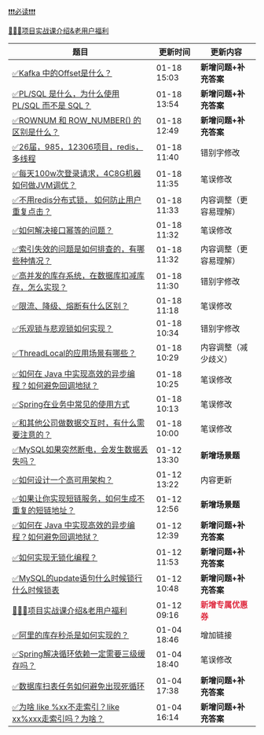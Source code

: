 

[❗❗❗必读❗❗❗](https://www.yuque.com/hollis666/bfrl8w/ycscnksw0cw2wus4)



[🧣🧣🧣项目实战课介绍&老用户福利](https://www.yuque.com/hollis666/bfrl8w/dgolk0cckpb94sia)



| **题目** | **更新时间** | **更新内容** |
| --- | --- | --- |
| [<font style="color:rgb(38, 38, 38);">✅</font><font style="color:rgb(38, 38, 38);">Kafka 中的Offset是什么？</font>](https://www.yuque.com/hollis666/qyhor6/yx8f2vl2ph6vf35k) | 01-18 15:03 | **新增问题+补充答案** |
| [<font style="color:rgb(38, 38, 38);">✅</font><font style="color:rgb(38, 38, 38);">PL/SQL 是什么，为什么使用 PL/SQL 而不是 SQL？</font>](https://www.yuque.com/hollis666/qyhor6/zd2q6ye9h1n1m33s) | 01-18 13:54 | **新增问题+补充答案** |
| [<font style="color:rgb(38, 38, 38);">✅</font><font style="color:rgb(38, 38, 38);">ROWNUM 和 ROW_NUMBER() 的区别是什么？</font>](https://www.yuque.com/hollis666/qyhor6/qrzgi78qp1ner15q) | 01-18 12:49 | **新增问题+补充答案** |
| [<font style="color:rgb(38, 38, 38);">✅</font><font style="color:rgb(38, 38, 38);">26届，985，12306项目，redis，多线程</font>](https://www.yuque.com/hollis666/qyhor6/bb2i4ihcdmsb70gs) | 01-18 11:40 | 错别字修改 |
| [<font style="color:rgb(38, 38, 38);">✅</font><font style="color:rgb(38, 38, 38);">每天100w次登录请求，4C8G机器如何做JVM调优？</font>](https://www.yuque.com/hollis666/qyhor6/kbo55ytuygz8gn2w) | 01-18 11:35 | 笔误修改 |
| [<font style="color:rgb(38, 38, 38);">✅</font><font style="color:rgb(38, 38, 38);">不用redis分布式锁， 如何防止用户重复点击？</font>](https://www.yuque.com/hollis666/qyhor6/bg9usqc0763mw2wm) | 01-18 11:33 | 内容调整（更容易理解） |
| [<font style="color:rgb(38, 38, 38);">✅</font><font style="color:rgb(38, 38, 38);">如何解决接口幂等的问题？</font>](https://www.yuque.com/hollis666/qyhor6/gz2qwl) | 01-18 11:32 | 笔误修改 |
| [<font style="color:rgb(38, 38, 38);">✅</font><font style="color:rgb(38, 38, 38);">索引失效的问题是如何排查的，有哪些种情况？</font>](https://www.yuque.com/hollis666/qyhor6/sgkrtodriyoliden) | 01-18 11:32 | 内容调整（更容易理解） |
| [<font style="color:rgb(38, 38, 38);">✅</font><font style="color:rgb(38, 38, 38);">高并发的库存系统，在数据库扣减库存，怎么实现？</font>](https://www.yuque.com/hollis666/qyhor6/ns5mki19bc5xyg61) | 01-18 11:30 | 错别字修改 |
| [<font style="color:rgb(38, 38, 38);">✅</font><font style="color:rgb(38, 38, 38);">限流、降级、熔断有什么区别？</font>](https://www.yuque.com/hollis666/qyhor6/etgovbs6bgphlqso) | 01-18 11:18 | 笔误修改 |
| [<font style="color:rgb(38, 38, 38);">✅</font><font style="color:rgb(38, 38, 38);">乐观锁与悲观锁如何实现？</font>](https://www.yuque.com/hollis666/qyhor6/ionc18) | 01-18 10:34 | 错别字修改 |
| [<font style="color:rgb(38, 38, 38);">✅</font><font style="color:rgb(38, 38, 38);">ThreadLocal的应用场景有哪些？</font>](https://www.yuque.com/hollis666/qyhor6/bpm9cgs19qwlgc1k) | 01-18 10:29 | 内容调整（减少歧义） |
| [<font style="color:rgb(38, 38, 38);">✅</font><font style="color:rgb(38, 38, 38);">如何在 Java 中实现高效的异步编程？如何避免回调地狱？</font>](https://www.yuque.com/hollis666/qyhor6/pi2oou7n45oxtq7s) | 01-18 10:25 | 笔误修改 |
| [<font style="color:rgb(38, 38, 38);">✅</font><font style="color:rgb(38, 38, 38);">Spring在业务中常见的使用方式</font>](https://www.yuque.com/hollis666/qyhor6/xn5f5v) | 01-18 10:13 | 笔误修改 |
| [<font style="color:rgb(38, 38, 38);">✅</font><font style="color:rgb(38, 38, 38);">和其他公司做数据交互时，有什么需要注意的？</font>](https://www.yuque.com/hollis666/qyhor6/kvcbk5lotrqc8yi8) | 01-18 10:00 | 笔误修改 |
| [<font style="color:rgb(38, 38, 38);">✅</font><font style="color:rgb(38, 38, 38);">MySQL如果突然断电，会发生数据丢失吗？</font>](https://www.yuque.com/hollis666/qyhor6/nxtpavyryigig9q9) | 01-12 13:30 | **新增场景题** |
| [<font style="color:rgb(38, 38, 38);">✅</font><font style="color:rgb(38, 38, 38);">如何设计一个高可用架构？</font>](https://www.yuque.com/hollis666/qyhor6/vyg778x53xe6elwe) | 01-12 13:22 | 内容更新 |
| [<font style="color:rgb(38, 38, 38);">✅</font><font style="color:rgb(38, 38, 38);">如果让你实现短链服务，如何生成不重复的短链地址？</font>](https://www.yuque.com/hollis666/qyhor6/hqbaavfnq7pofa9h) | 01-12 12:56 | **新增场景题** |
| [<font style="color:rgb(38, 38, 38);">✅</font><font style="color:rgb(38, 38, 38);">如何在 Java 中实现高效的异步编程？如何避免回调地狱？</font>](https://www.yuque.com/hollis666/qyhor6/pi2oou7n45oxtq7s) | 01-12 12:39 | **新增问题+补充答案** |
| [<font style="color:rgb(38, 38, 38);">✅</font><font style="color:rgb(38, 38, 38);">如何实现无锁化编程？</font>](https://www.yuque.com/hollis666/qyhor6/grinqxlb1p0ag5wc) | 01-12 11:53 | **新增问题+补充答案** |
| [<font style="color:rgb(38, 38, 38);">✅</font><font style="color:rgb(38, 38, 38);">MySQL的update语句什么时候锁行什么时候锁表</font>](https://www.yuque.com/hollis666/qyhor6/bmnflz5es21bwy3p) | 01-12 10:48 | **新增问题+补充答案** |
| [<font style="color:rgb(38, 38, 38);">🧣🧣🧣</font><font style="color:rgb(38, 38, 38);">项目实战课介绍&老用户福利</font>](https://www.yuque.com/hollis666/qyhor6/dgolk0cckpb94sia) | 01-12 09:16 | **<font style="color:#DF2A3F;">新增专属优惠券</font>** |
| [<font style="color:rgb(38, 38, 38);">✅</font><font style="color:rgb(38, 38, 38);">阿里的库存秒杀是如何实现的？</font>](https://www.yuque.com/hollis666/qyhor6/ov1u9td0rpqb67dc) | 01-04 18:46 | 增加链接 |
| [<font style="color:rgb(38, 38, 38);">✅</font><font style="color:rgb(38, 38, 38);">Spring解决循环依赖一定需要三级缓存吗？</font>](https://www.yuque.com/hollis666/qyhor6/edvhrik3pbw300os) | 01-04 18:40 | 笔误修改 |
| [<font style="color:rgb(38, 38, 38);">✅</font><font style="color:rgb(38, 38, 38);">数据库扫表任务如何避免出现死循环</font>](https://www.yuque.com/hollis666/qyhor6/kseb1kopfbtovn30) | 01-04 17:38 | **新增问题+补充答案** |
| [<font style="color:rgb(38, 38, 38);">✅</font><font style="color:rgb(38, 38, 38);">为啥 like %xx不走索引？like xx%xxx走索引吗？为啥？</font>](https://www.yuque.com/hollis666/qyhor6/ep1vvhul0wpwrinx) | 01-04 16:14 | **新增问题+补充答案** |




